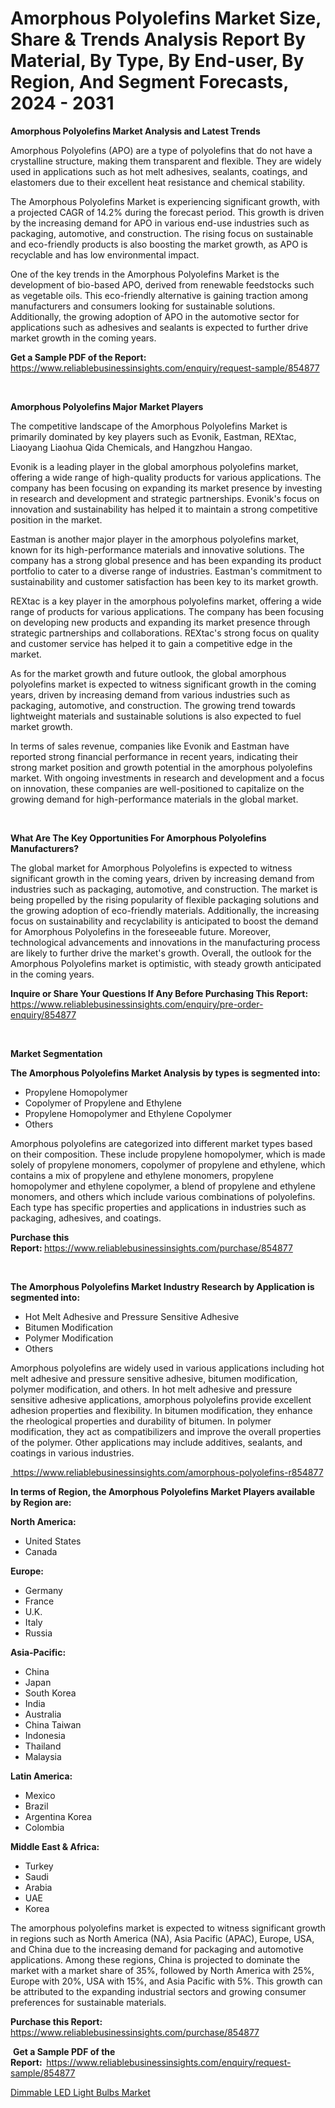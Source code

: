 <p><h1>Amorphous Polyolefins Market Size, Share & Trends Analysis Report By Material, By Type, By End-user, By Region, And Segment Forecasts, 2024 - 2031</h1></p><p><strong>Amorphous Polyolefins Market Analysis and Latest Trends</strong></p>
<p><p>Amorphous Polyolefins (APO) are a type of polyolefins that do not have a crystalline structure, making them transparent and flexible. They are widely used in applications such as hot melt adhesives, sealants, coatings, and elastomers due to their excellent heat resistance and chemical stability.</p><p>The Amorphous Polyolefins Market is experiencing significant growth, with a projected CAGR of 14.2% during the forecast period. This growth is driven by the increasing demand for APO in various end-use industries such as packaging, automotive, and construction. The rising focus on sustainable and eco-friendly products is also boosting the market growth, as APO is recyclable and has low environmental impact.</p><p>One of the key trends in the Amorphous Polyolefins Market is the development of bio-based APO, derived from renewable feedstocks such as vegetable oils. This eco-friendly alternative is gaining traction among manufacturers and consumers looking for sustainable solutions. Additionally, the growing adoption of APO in the automotive sector for applications such as adhesives and sealants is expected to further drive market growth in the coming years.</p></p>
<p><strong>Get a Sample PDF of the Report:&nbsp;</strong> <a href="https://www.reliablebusinessinsights.com/enquiry/request-sample/854877">https://www.reliablebusinessinsights.com/enquiry/request-sample/854877</a></p>
<p>&nbsp;</p>
<p><strong>Amorphous Polyolefins Major Market Players</strong></p>
<p><p>The competitive landscape of the Amorphous Polyolefins Market is primarily dominated by key players such as Evonik, Eastman, REXtac, Liaoyang Liaohua Qida Chemicals, and Hangzhou Hangao. </p><p>Evonik is a leading player in the global amorphous polyolefins market, offering a wide range of high-quality products for various applications. The company has been focusing on expanding its market presence by investing in research and development and strategic partnerships. Evonik's focus on innovation and sustainability has helped it to maintain a strong competitive position in the market.</p><p>Eastman is another major player in the amorphous polyolefins market, known for its high-performance materials and innovative solutions. The company has a strong global presence and has been expanding its product portfolio to cater to a diverse range of industries. Eastman's commitment to sustainability and customer satisfaction has been key to its market growth.</p><p>REXtac is a key player in the amorphous polyolefins market, offering a wide range of products for various applications. The company has been focusing on developing new products and expanding its market presence through strategic partnerships and collaborations. REXtac's strong focus on quality and customer service has helped it to gain a competitive edge in the market.</p><p>As for the market growth and future outlook, the global amorphous polyolefins market is expected to witness significant growth in the coming years, driven by increasing demand from various industries such as packaging, automotive, and construction. The growing trend towards lightweight materials and sustainable solutions is also expected to fuel market growth.</p><p>In terms of sales revenue, companies like Evonik and Eastman have reported strong financial performance in recent years, indicating their strong market position and growth potential in the amorphous polyolefins market. With ongoing investments in research and development and a focus on innovation, these companies are well-positioned to capitalize on the growing demand for high-performance materials in the global market.</p></p>
<p>&nbsp;</p>
<p><strong>What Are The Key Opportunities For Amorphous Polyolefins Manufacturers?</strong></p>
<p><p>The global market for Amorphous Polyolefins is expected to witness significant growth in the coming years, driven by increasing demand from industries such as packaging, automotive, and construction. The market is being propelled by the rising popularity of flexible packaging solutions and the growing adoption of eco-friendly materials. Additionally, the increasing focus on sustainability and recyclability is anticipated to boost the demand for Amorphous Polyolefins in the foreseeable future. Moreover, technological advancements and innovations in the manufacturing process are likely to further drive the market's growth. Overall, the outlook for the Amorphous Polyolefins market is optimistic, with steady growth anticipated in the coming years.</p></p>
<p><strong>Inquire or Share Your Questions If Any Before Purchasing This Report:</strong> <a href="https://www.reliablebusinessinsights.com/enquiry/pre-order-enquiry/854877">https://www.reliablebusinessinsights.com/enquiry/pre-order-enquiry/854877</a></p>
<p>&nbsp;</p>
<p><strong>Market Segmentation</strong></p>
<p><strong>The Amorphous Polyolefins Market Analysis by types is segmented into:</strong></p>
<p><ul><li>Propylene Homopolymer</li><li>Copolymer of Propylene and Ethylene</li><li>Propylene Homopolymer and Ethylene Copolymer</li><li>Others</li></ul></p>
<p><p>Amorphous polyolefins are categorized into different market types based on their composition. These include propylene homopolymer, which is made solely of propylene monomers, copolymer of propylene and ethylene, which contains a mix of propylene and ethylene monomers, propylene homopolymer and ethylene copolymer, a blend of propylene and ethylene monomers, and others which include various combinations of polyolefins. Each type has specific properties and applications in industries such as packaging, adhesives, and coatings.</p></p>
<p><strong>Purchase this Report:&nbsp;</strong><a href="https://www.reliablebusinessinsights.com/purchase/854877">https://www.reliablebusinessinsights.com/purchase/854877</a></p>
<p>&nbsp;</p>
<p><strong>The Amorphous Polyolefins Market Industry Research by Application is segmented into:</strong></p>
<p><ul><li>Hot Melt Adhesive and Pressure Sensitive Adhesive</li><li>Bitumen Modification</li><li>Polymer Modification</li><li>Others</li></ul></p>
<p><p>Amorphous polyolefins are widely used in various applications including hot melt adhesive and pressure sensitive adhesive, bitumen modification, polymer modification, and others. In hot melt adhesive and pressure sensitive adhesive applications, amorphous polyolefins provide excellent adhesion properties and flexibility. In bitumen modification, they enhance the rheological properties and durability of bitumen. In polymer modification, they act as compatibilizers and improve the overall properties of the polymer. Other applications may include additives, sealants, and coatings in various industries.</p></p>
<p><a href="https://www.reliablebusinessinsights.com/amorphous-polyolefins-r854877">&nbsp;https://www.reliablebusinessinsights.com/amorphous-polyolefins-r854877</a></p>
<p><strong>In terms of Region, the Amorphous Polyolefins Market Players available by Region are:</strong></p>
<p>
    <p> <strong> North America: </strong>
        <ul>
            <li>United States</li>
            <li>Canada</li>
        </ul>
        </p> 
    <p> <strong> Europe: </strong>
        <ul>
            <li>Germany</li>
            <li>France</li>
            <li>U.K.</li>
            <li>Italy</li>
            <li>Russia</li>
        </ul>
        </p> 
    <p> <strong> Asia-Pacific: </strong>
        <ul>
            <li>China</li>
            <li>Japan</li>
            <li>South Korea</li>
            <li>India</li>
            <li>Australia</li>
            <li>China Taiwan</li>
            <li>Indonesia</li>
            <li>Thailand</li>
            <li>Malaysia</li>
        </ul>
        </p> 
    <p> <strong> Latin America: </strong>
        <ul>
            <li>Mexico</li>
            <li>Brazil</li>
            <li>Argentina Korea</li>
            <li>Colombia</li>
        </ul>
        </p> 
    <p> <strong> Middle East & Africa: </strong>
        <ul>
            <li>Turkey</li>
            <li>Saudi</li>
            <li>Arabia</li>
            <li>UAE</li>
            <li>Korea</li>
        </ul>
    </p>
    </p>
<p><p>The amorphous polyolefins market is expected to witness significant growth in regions such as North America (NA), Asia Pacific (APAC), Europe, USA, and China due to the increasing demand for packaging and automotive applications. Among these regions, China is projected to dominate the market with a market share of 35%, followed by North America with 25%, Europe with 20%, USA with 15%, and Asia Pacific with 5%. This growth can be attributed to the expanding industrial sectors and growing consumer preferences for sustainable materials.</p></p>
<p><strong>Purchase this Report: </strong><a href="https://www.reliablebusinessinsights.com/purchase/854877">https://www.reliablebusinessinsights.com/purchase/854877</a></p>
<p>&nbsp;<strong>Get a Sample PDF of the Report:&nbsp;&nbsp;</strong><a href="https://www.reliablebusinessinsights.com/enquiry/request-sample/854877">https://www.reliablebusinessinsights.com/enquiry/request-sample/854877</a></p>
<p><strong></strong></p>
<p><p><a href="https://view.publitas.com/reportprime-1/dimmable-led-light-bulbs-market-size-share-trends-analysis-report-by-end-use-indoor-outdoor-by-raw-material-and-forecast-till-2031/">Dimmable LED Light Bulbs Market</a></p></p>
